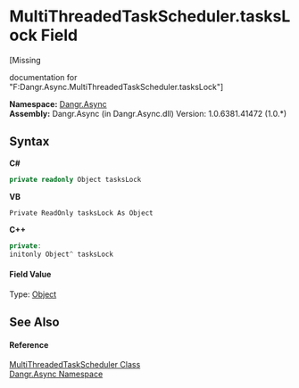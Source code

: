 # MultiThreadedTaskScheduler.tasksLock Field
 

\[Missing <summary> documentation for "F:Dangr.Async.MultiThreadedTaskScheduler.tasksLock"\]

**Namespace:**&nbsp;<a href="N_Dangr_Async">Dangr.Async</a><br />**Assembly:**&nbsp;Dangr.Async (in Dangr.Async.dll) Version: 1.0.6381.41472 (1.0.*)

## Syntax

**C#**<br />
``` C#
private readonly Object tasksLock
```

**VB**<br />
``` VB
Private ReadOnly tasksLock As Object
```

**C++**<br />
``` C++
private:
initonly Object^ tasksLock
```


#### Field Value
Type: <a href="http://msdn2.microsoft.com/en-us/library/e5kfa45b" target="_blank">Object</a>

## See Also


#### Reference
<a href="T_Dangr_Async_MultiThreadedTaskScheduler">MultiThreadedTaskScheduler Class</a><br /><a href="N_Dangr_Async">Dangr.Async Namespace</a><br />